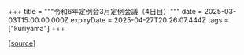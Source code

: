 +++
title = """令和6年定例会3月定例会議（4日目）"""
date = 2025-03-03T15:00:00.000Z
expiryDate = 2025-04-27T20:26:07.444Z
tags = ["kuriyama"]
+++


[[source]](https://www.town.kuriyama.hokkaido.jp/site/gikai/30937.html)
